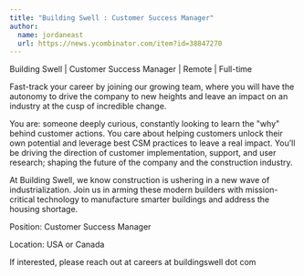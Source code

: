 ```yaml
---
title: "Building Swell : Customer Success Manager"
author:
  name: jordaneast
  url: https://news.ycombinator.com/item?id=38847270
---
```

Building Swell | Customer Success Manager | Remote | Full-time

Fast-track your career by joining our growing team, where you will have the autonomy to drive the company to new heights and leave an impact on an industry at the cusp of incredible change.

You are: someone deeply curious, constantly looking to learn the &quot;why&quot; behind customer actions. You care about helping customers unlock their own potential and leverage best CSM practices to leave a real impact. You’ll be driving the direction of customer implementation, support, and user research; shaping the future of the company and the construction industry.

At Building Swell, we know construction is ushering in a new wave of industrialization. Join us in arming these modern builders with mission-critical technology to manufacture smarter buildings and address the housing shortage.

Position: Customer Success Manager

Location: USA or Canada

If interested, please reach out at careers at buildingswell dot com
